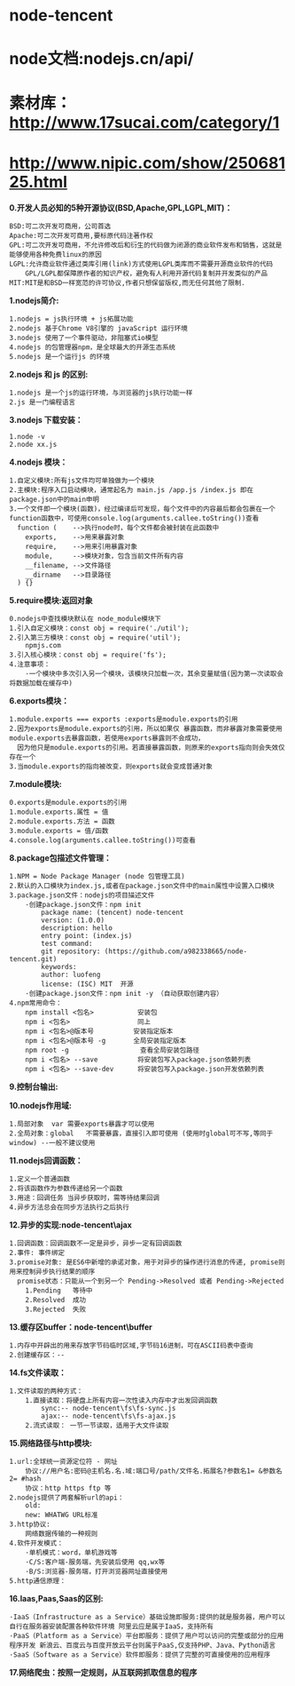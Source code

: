 # node-tencent
# node文档:nodejs.cn/api/
# 素材库：http://www.17sucai.com/category/1
# http://www.nipic.com/show/25068125.html
**0.开发人员必知的5种开源协议(BSD,Apache,GPL,LGPL,MIT)：**
    
    BSD:可二次开发可商用，公司首选 
    Apache:可二次开发可商用,要标原代码注著作权
    GPL:可二次开发可商用，不允许修改后和衍生的代码做为闭源的商业软件发布和销售，这就是能够使用各种免费linux的原因
    LGPL:允许商业软件通过类库引用(link)方式使用LGPL类库而不需要开源商业软件的代码
        GPL/LGPL都保障原作者的知识产权，避免有人利用开源代码复制并开发类似的产品
    MIT:MIT是和BSD一样宽范的许可协议,作者只想保留版权,而无任何其他了限制.
    
**1.nodejs简介:**

    1.nodejs = js执行环境 + js拓展功能
    2.nodejs 基于Chrome V8引擎的 javaScript 运行环境
    3.nodejs 使用了一个事件驱动，非阻塞式io模型
    4.nodejs 的包管理器npm，是全球最大的开源生态系统
    5.nodejs 是一个运行js 的环境
    
**2.nodejs 和 js 的区别:**

    1.nodejs 是一个js的运行环境，与浏览器的js执行功能一样
    2.js 是一门编程语言

**3.nodejs 下载安装：**
    
    1.node -v
    2.node xx.js

**4.nodejs 模块：**

    1.自定义模块:所有js文件均可单独做为一个模块
    2.主模块:程序入口启动模块，通常起名为 main.js /app.js /index.js 即在package.json中的main申明
    3.一个文件即一个模块(函数)，经过编译后可发现，每个文件中的内容最后都会包裹在一个function函数中，可使用console.log(arguments.callee.toString())查看
      function (    -->执行node时，每个文件都会被封装在此函数中
        exports,    -->用来暴露对象
        require,    -->用来引用暴露对象
        module,     -->模块对象，包含当前文件所有内容
        __filename, -->文件路径
        __dirname   -->目录路径
      ) {}
      
**5.require模块:返回对象**

    0.nodejs中查找模块默认在 node_module模块下
    1.引入自定义模块：const obj = require('./util'); 
    2.引入第三方模块：const obj = require('util'); 
        npmjs.com
    3.引入核心模块：const obj = require('fs'); 
    4.注意事项：
        ·一个模块中多次引入另一个模块，该模块只加载一次，其余变量赋值(因为第一次读取会将数据加载在缓存中)
    
**6.exports模块：**

    1.module.exports === exports :exports是module.exports的引用
    2.因为exports是module.exports的引用，所以如果仅 暴露函数，而非暴露对象需要使用module.exports去暴露函数，若使用exports暴露则不会成功，
      因为他只是module.exports的引用。若直接暴露函数，则原来的exports指向则会失效仅存在一个
    3.当module.exports的指向被改变，则exports就会变成普通对象
    
**7.module模块:**

    0.exports是module.exports的引用
    1.module.exports.属性 = 值
    2.module.exports.方法 = 函数
    3.module.exports = 值/函数 
    4.console.log(arguments.callee.toString())可查看
    
**8.package包描述文件管理：**

    1.NPM = Node Package Manager (node 包管理工具)
    2.默认的入口模块为index.js,或者在package.json文件中的main属性中设置入口模块
    3.package.json文件：nodejs的项目描述文件
        ·创建package.json文件：npm init
            package name: (tencent) node-tencent
            version: (1.0.0)
            description: hello
            entry point: (index.js)
            test command:
            git repository: (https://github.com/a982338665/node-tencent.git)
            keywords:
            author: luofeng
            license: (ISC) MIT  开源
        ·创建package.json文件：npm init -y （自动获取创建内容）
    4.npm常用命令：
        npm install <包名>           安装包
        npm i <包名>                 同上
        npm i <包名>@版本号          安装指定版本
        npm i <包名>@版本号 -g       全局安装指定版本
        npm root -g                  查看全局安装包路径
        npm i <包名> --save          将安装包写入package.json依赖列表
        npm i <包名> --save-dev      将安装包写入package.json开发依赖列表
        
**9.控制台输出:**

**10.nodejs作用域:**

    1.局部对象  var 需要exports暴露才可以使用
    2.全局对象：global   不需要暴露，直接引入即可使用 (使用时global可不写,等同于window) --一般不建议使用
    
**11.nodejs回调函数：**
    
    1.定义一个普通函数
    2.将该函数作为参数传递给另一个函数
    3.用途：回调任务 当异步获取时，需等待结果回调
    4.异步方法总会在同步方法执行之后执行
    
**12.异步的实现:node-tencent\ajax**

    1.回调函数：回调函数不一定是异步，异步一定有回调函数
    2.事件: 事件绑定
    3.promise对象: 是ES6中新增的承诺对象，用于对异步的操作进行消息的传递, promise则用来控制异步执行结果的顺序
      promise状态：只能从一个到另一个 Pending->Resolved 或者 Pending->Rejected
        1.Pending   等待中
        2.Resolved  成功
        3.Rejected  失败 
    
**13.缓存区buffer：node-tencent\buffer**

    1.内存中开辟出的用来存放字节码临时区域,字节码16进制，可在ASCII码表中查询
    2.创建缓存区：--
    
**14.fs文件读取：**

    1.文件读取的两种方式：
        1.直接读取：将硬盘上所有内容一次性读入内存中才出发回调函数
            sync:-- node-tencent\fs\fs-sync.js
            ajax:-- node-tencent\fs\fs-ajax.js
        2.流式读取： 一节一节读取，适用于大文件读取
            
**15.网络路径与http模块:**

    1.url:全球统一资源定位符 - 网址
        协议://用户名:密码@主机名.名.域:端口号/path/文件名.拓展名?参数名1= &参数名2= #hash
        协议：http https ftp 等
    2.nodejs提供了两套解析url的api：
        old:
        new: WHATWG URL标准
    3.http协议:
        网络数据传输的一种规则
    4.软件开发模式：
        ·单机模式：word，单机游戏等
        ·C/S:客户端-服务端，先安装后使用 qq,wx等
        ·B/S:浏览器-服务端，打开浏览器网址直接使用
    5.http通信原理：
        
**16.Iaas,Paas,Saas的区别:**

    ·IaaS（Infrastructure as a Service）基础设施即服务:提供的就是服务器，用户可以自行在服务器安装配置各种软件环境 阿里云应是属于IaaS，支持所有
    ·PaaS（Platform as a Service）平台即服务：提供了用户可以访问的完整或部分的应用程序开发 新浪云、百度云与百度开放云平台则属于PaaS,仅支持PHP、Java、Python语言
    ·SaaS（Software as a Service）软件即服务：提供了完整的可直接使用的应用程序
        
**17.网络爬虫：按照一定规则，从互联网抓取信息的程序**
    
    
    